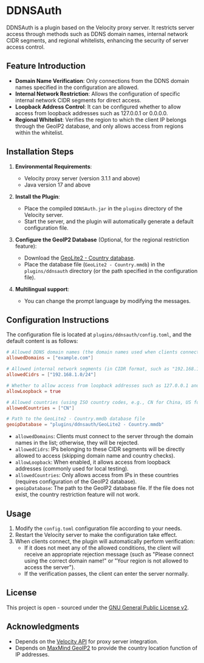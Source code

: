 # DDNSAuth

DDNSAuth is a plugin based on the Velocity proxy server. It restricts server access through methods such as DDNS domain names, internal network CIDR segments, and regional whitelists, enhancing the security of server access control.

## Feature Introduction

- **Domain Name Verification**: Only connections from the DDNS domain names specified in the configuration are allowed.
- **Internal Network Restriction**: Allows the configuration of specific internal network CIDR segments for direct access.
- **Loopback Address Control**: It can be configured whether to allow access from loopback addresses such as 127.0.0.1 or 0.0.0.0.
- **Regional Whitelist**: Verifies the region to which the client IP belongs through the GeoIP2 database, and only allows access from regions within the whitelist.

## Installation Steps

1. **Environmental Requirements**:
   - Velocity proxy server (version 3.1.1 and above)
   - Java version 17 and above

2. **Install the Plugin**:
   - Place the compiled `DDNSAuth.jar` in the `plugins` directory of the Velocity server.
   - Start the server, and the plugin will automatically generate a default configuration file.

3. **Configure the GeoIP2 Database** (Optional, for the regional restriction feature):
   - Download the [GeoLite2 - Country database](https://support.maxmind.com/hc/en-us/articles/4408216129947-Download-and-Update-Databases).
   - Place the database file (`GeoLite2 - Country.mmdb`) in the `plugins/ddnsauth` directory (or the path specified in the configuration file).

4. **Multilingual support**:
   - You can change the prompt language by modifying the messages.

## Configuration Instructions

The configuration file is located at `plugins/ddnsauth/config.toml`, and the default content is as follows:

```toml
# Allowed DDNS domain names (the domain names used when clients connect)
allowedDomains = ["example.com"]

# Allowed internal network segments (in CIDR format, such as "192.168.1.0/24")
allowedCidrs = ["192.168.1.0/24"]

# Whether to allow access from loopback addresses such as 127.0.0.1 and 0.0.0.0
allowLoopback = true

# Allowed countries (using ISO country codes, e.g., CN for China, US for the United States)
allowedCountries = ["CN"]

# Path to the GeoLite2 - Country.mmdb database file
geoipDatabase = "plugins/ddnsauth/GeoLite2 - Country.mmdb"
```

- `allowedDomains`: Clients must connect to the server through the domain names in the list; otherwise, they will be rejected.
- `allowedCidrs`: IPs belonging to these CIDR segments will be directly allowed to access (skipping domain name and country checks).
- `allowLoopback`: When enabled, it allows access from loopback addresses (commonly used for local testing).
- `allowedCountries`: Only allows access from IPs in these countries (requires configuration of the GeoIP2 database).
- `geoipDatabase`: The path to the GeoIP2 database file. If the file does not exist, the country restriction feature will not work.

## Usage

1. Modify the `config.toml` configuration file according to your needs.
2. Restart the Velocity server to make the configuration take effect.
3. When clients connect, the plugin will automatically perform verification:
   - If it does not meet any of the allowed conditions, the client will receive an appropriate rejection message (such as "Please connect using the correct domain name!" or "Your region is not allowed to access the server").
   - If the verification passes, the client can enter the server normally.

## License

This project is open - sourced under the [GNU General Public License v2](LICENSE).

## Acknowledgments

- Depends on the [Velocity API](https://velocitypowered.com/) for proxy server integration.
- Depends on [MaxMind GeoIP2](https://www.maxmind.com/) to provide the country location function of IP addresses.
